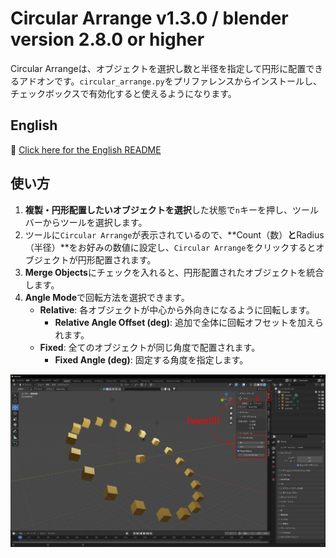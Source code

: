 # Circular Arrange v1.3.0 / blender version 2.8.0 or higher
Circular Arrangeは、オブジェクトを選択し数と半径を指定して円形に配置できるアドオンです。`circular_arrange.py`をプリファレンスからインストールし、チェックボックスで有効化すると使えるようになります。

## English
📄 [Click here for the English README](./README-EN.md)

## 使い方

1. **複製・円形配置したいオブジェクトを選択**した状態で`n`キーを押し、ツールバーからツールを選択します。
2. ツールに`Circular Arrange`が表示されているので、**Count（数）**と**Radius（半径）**をお好みの数値に設定し、`Circular Arrange`をクリックするとオブジェクトが円形配置されます。
3. **Merge Objects**にチェックを入れると、円形配置されたオブジェクトを統合します。
4. **Angle Mode**で回転方法を選択できます。
    - **Relative**: 各オブジェクトが中心から外向きになるように回転します。
        - **Relative Angle Offset (deg)**: 追加で全体に回転オフセットを加えられます。
    - **Fixed**: 全てのオブジェクトが同じ角度で配置されます。
        - **Fixed Angle (deg)**: 固定する角度を指定します。

![サンプル画像](images/sampleimage01.png)
